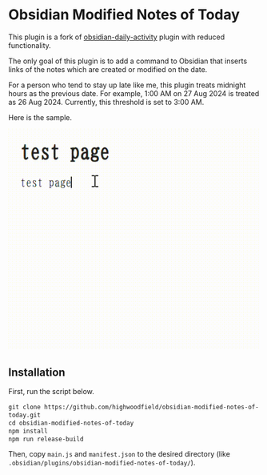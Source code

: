 # Obsidian Modified Notes of Today

This plugin is a fork of [obsidian-daily-activity](https://github.com/trydalch/obsidian-daily-activity) plugin with reduced functionality.

The only goal of this plugin is to add a command to Obsidian that inserts links of the notes which are created or modified on the date.

For a person who tend to stay up late like me, this plugin treats midnight hours as the previous date.
For example, 1:00 AM on 27 Aug 2024 is treated as 26 Aug 2024. Currently, this threshold is set to 3:00 AM.

Here is the sample.

![sample](./sample.gif)

## Installation

First, run the script below.

```
git clone https://github.com/highwoodfield/obsidian-modified-notes-of-today.git
cd obsidian-modified-notes-of-today
npm install
npm run release-build
```

Then, copy `main.js` and `manifest.json` to the desired directory (like `.obsidian/plugins/obsidian-modified-notes-of-today/`).

